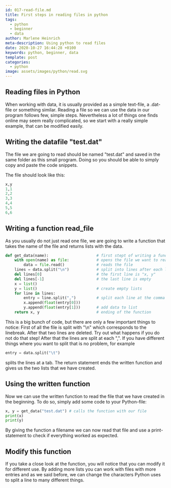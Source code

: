 ```yaml
---
id: 017-read-file.md
title: First steps in reading files in python
tags:
  - python
  - beginner
  - data
author: Marlene Heinrich
meta-description: Using python to read files
date: 2020-10-27 16:44:28 +0100
keywords: python, beginner, data
template: post
categories:
  - python
image: assets/images/python/read.svg
---
```


## Reading files in Python

When working with data, it is usually provided as a simple text-file, a
.dat-file or something similar. Reading a file so we can use the data in our
program follows few, simple steps. Nevertheless a lot of things one finds
online may seem really complicated, so we start with a really simple example,
that can be modified easily.

## Writing the datafile "test.dat"

The file we are going to read should be named "test.dat" and saved in the same
folder as this small program. Doing so you should be able to simply copy and
paste the code snippets.

The file should look like this:
```python
x,y
1,1
2,2
3,3
4,4
5,5
6,6
```
## Writing a function read_file

As you usually do not just read one file, we are going to write a function that
takes the name of the file and returns lists with the data.

```python
def get_data(name):                     # first stept of writing a function
    with open(name) as file:            # opens the file we want to read
        data = file.read()              # reads the file
    lines = data.split("\n")            # split into lines after each linebreak
    del lines[0]                        # the first line is "x, y"
    del lines[-1]                       # the last line is empty
    x = list()
    y = list()                          # create empty lists
    for line in lines:
        entry = line.split(",")         # split each line at the comma
        x.append(float(entry[0]))
        y.append(float(entry[1]))       # add data to list
    return x, y                         # ending of the function
```

This is a big bunch of code, but there are only a few important things to
notice: First of all the file is split with "\n" which corresponds to the
linebreak. After that two lines are deleted. Try out what happens if you do
not do that step! After that the lines are split at each ",". If you have
different things where you want to split that is no problem, for example
```python
entry = data.split("\t")
```
splits the lines at a tab. The return statement ends the written function and
gives us the two lists that we have created.

## Using the written function

Now we can use the written function to read the file that we have created in
the beginning. To do so, simply add some code to your Python-file:

```python
x, y = get_data("test.dat") # calls the function with our file
print(x)
print(y)
```

By giving the function a filename we can now read that file and use a
print-statement to check if everything worked as expected.

## Modify this function

If you take a close look at the function, you will notice that you can modify it
for different use. By adding more lists you can work with files with more
entries and as we said before, we can change the characters Python uses to
split a line to many different things.
